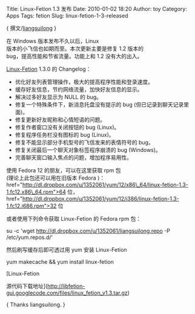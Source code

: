 Title: Linux-Fetion 1.3 发布
Date: 2010-01-02 18:20
Author: toy
Category: Apps
Tags: fetion
Slug: linux-fetion-1-3-released

{ 撰文/[liangsuilong](http://www.liangsuilong.info) }

在 Windows 版本发布不久以后，Linux  
版本的小飞信也如期而至。本次更新主要是修复 1.2 版本的  
bug，提高性能和节省流量。功能上和 1.2 没有大的出入。

[Linux-Fetion](http://code.google.com/p/libfetion-gui/) 1.3.0 的
Changelog：

+ 优化好友列表管理操作，极大的提高程序性能和登录速度。  
+ 缓存好友信息，节约网络流量，加快好友信息的显示。  
+ 解决过多好友显示为 NULL 的 bug。  
+ 修复一个特殊条件下，新消息托盘没有提示的 bug
(但已记录到聊天记录里面)。  
+ 修复更新好友昵称和心情短语的问题。  
+ 修复作者窗口没有关闭按钮的 bug (Linux)。  
+ 修复程序任务栏没有图标的 bug (Linux)。  
+ 修复不能显示部分手机型号的飞信发来的表情符号的 bug。  
+ 修复关闭最后一个聊天对象标签程序崩溃的 bug (Windows)。  
+ 完善聊天窗口输入焦点的问题，增加程序易用性。

使用 Fedora 12 的朋友，可以在这里获取 rpm 包  
(理论上此包还可以用在旧版本 Fedora )：
href="http://dl.dropbox.com/u/1352061/yum/12/x86\_64/linux-fetion-1.3-1.fc12.x86\_64.rpm">64
位，
href="http://dl.dropbox.com/u/1352061/yum/12/i386/linux-fetion-1.3-1.fc12.i686.rpm">32
位

或者使用下列命令获取 Linux-Fetion 的 Fedora rpm 包：

su -c 'wget http://dl.dropbox.com/u/1352061/liangsuilong.repo -P
/etc/yum.repos.d/'

然后刷写缓存后即可透过用 yum 安装 Linux-Fetion

yum makecache && yum install linux-fetion

[Linux-Fetion  

源代码下载地址](http://libfetion-gui.googlecode.com/files/linux_fetion_v1.3.tar.gz)

{ Thanks liangsuilong. }
